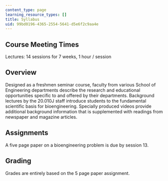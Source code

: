 ```yaml
---
content_type: page
learning_resource_types: []
title: Syllabus
uid: 99bd0196-4365-2554-5641-d5e6f2c9aa4e
---
```


Course Meeting Times
--------------------

Lectures: 14 sessions for 7 weeks, 1 hour / session

Overview
--------

Designed as a freshmen seminar course, faculty from various School of Engineering departments describe the research and educational opportunities specific to and offered by their departments. Background lectures by the 20.010J staff introduce students to the fundamental scientific basis for bioengineering. Specially produced videos provide additional background information that is supplemented with readings from newspaper and magazine articles.

Assignments
-----------

A five page paper on a bioengineering problem is due by session 13.

Grading
-------

Grades are entirely based on the 5 page paper assignment.